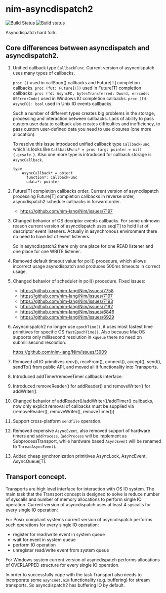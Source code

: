# nim-asyncdispatch2
[![Build Status](https://travis-ci.org/status-im/nim-asyncdispatch2.svg?branch=master)](https://travis-ci.org/status-im/nim-asyncdispatch2) [![Build status](https://ci.appveyor.com/api/projects/status/ihrxhooltyrmo0mc?svg=true)](https://ci.appveyor.com/project/cheatfate/nim-asyncdispatch2)

Asyncdispatch hard fork.

## Core differences between asyncdispatch and asyncdispatch2.

1. Unified callback type `CallbackFunc`.
   Current version of asyncdispatch uses many types of callbacks.

   `proc ()` used in callSoon() callbacks and Future[T] completion callbacks.
   `proc (fut: Future[T])` used in Future[T] completion callbacks.
   `proc (fd: AsyncFD, bytesTransferred: Dword, errcode: OSErrorCode)` used in  Windows IO completion callbacks.
   `proc (fd: AsyncFD): bool` used in Unix IO events callbacks.

   Such a number of different types creates big problems in the storage, processing and interaction between callbacks. Lack of ability to pass custom user data to
   callback also creates difficulties and inefficiency, to pass custom user-defined data you need to use closures (one more allocation).

   To resolve this issue introduced unified callback type `CallbackFunc`, which is
   looks like `CallbackFunc* = proc (arg: pointer = nil) {.gcsafe.}`. Also one more type is introduced for callback storage is `AsyncCallback`.

   ```
   type
       AsyncCallback* = object
         function*: CallbackFunc
         udata*: pointer
   ```

2. Future[T] completion callbacks order.
   Current version of asyncdispatch processing Future[T] completion callbacks in reverse order, asyncdispatch2 schedule callbacks in forward order.
   - https://github.com/nim-lang/Nim/issues/7197

3. Changed behavior of OS decriptor events callbacks.
   For some unknown reason current version of asyncdispatch uses seq[T] to hold list of descriptor event listeners. Actually in asynchronous environment there no need to have list of event listeners.

   So in asyncdispatch2 there only one place for one READ listener and one place for one WRITE listener.

4. Removed default timeout value for poll() procedure, which allows incorrect
   usage asyncdispatch and produces 500ms timeouts in correct usage.

5. Changed behavior of scheduler in poll() procedure.
   Fixed issues:
   - https://github.com/nim-lang/Nim/issues/7758
   - https://github.com/nim-lang/Nim/issues/7197
   - https://github.com/nim-lang/Nim/issues/7193
   - https://github.com/nim-lang/Nim/issues/7192
   - https://github.com/nim-lang/Nim/issues/6846
   - https://github.com/nim-lang/Nim/issues/6929

5. Asyncdispatch2 no longer use `epochTime()`, it uses most fastest time primitives for specific OS `fastEpochTime()`. Also because MacOS supports only millisecond resolution in `kqueue` there no need on submillisecond resolution.

   https://github.com/nim-lang/Nim/issues/3909

6. Removed all IO primitives recv(), recvFrom(), connect(), accept(), send(), sendTo() from public API, and moved all it functionality into Transports.

7. Introduced addTimer/removeTimer callback interface.

8. Introduced removeReader() for addReader() and removeWriter() for addWriter().

9. Changed behavior of addReader()/addWriter()/addTimer() callbacks, now only explicit removal of callbacks must be supplied via (removeReader(), removeWriter(), removeTimer())

10. Support cross-platform `sendfile` operation.

11. Removed expensive `AsyncEvent`, also removed support of hardware timers and ``addProcess``. (``addProcess`` will be implement as SubprocessTransport, while hardware based `AsyncEvent` will be renamed to ``ThreadAsyncEvent``).

12. Added cheap synchronization primitives AsyncLock, AsyncEvent, AsyncQueue[T].

## Transport concept.

Transports are high level interface for interaction with OS IO system.
The main task that the Transport concept is designed to solve is reduce number of syscalls and number of memory allocations to perform single IO operation. Current version of asyncdispatch uses at least 4 syscalls for every single IO operation:

For Posix compliant systems current version of asyncdispatch performs such operations for every single IO operation:

- register for read/write event in system queue
- wait for event in system queue
- perform IO operation
- unregister read/write event from system queue

For Windows system current version of asyncdispatch performs  allocations of OVERLAPPED structure for every single IO operation.

In order to successfully cope with the task Transport also needs to incorporate some `asyncnet.nim` functionality (e.g. buffering) for stream transports. So asyncdispatch2 has buffering IO by default.
